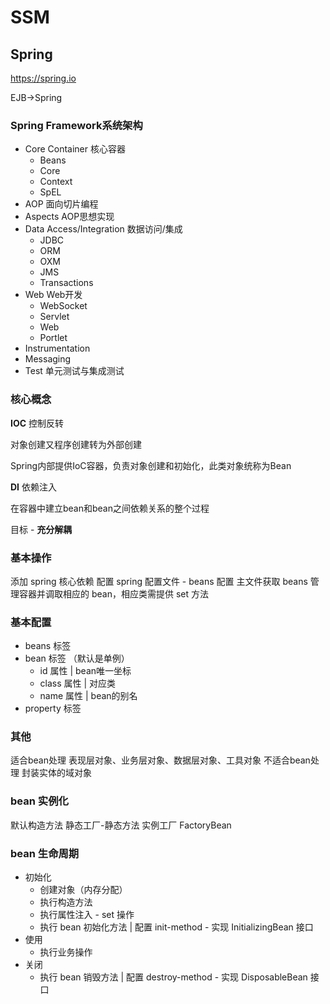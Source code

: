 # SSM

## Spring

https://spring.io

EJB->Spring

### Spring Framework系统架构

- Core Container 核心容器
  - Beans
  - Core
  - Context
  - SpEL
- AOP 面向切片编程
- Aspects AOP思想实现
- Data Access/Integration 数据访问/集成
  - JDBC
  - ORM
  - OXM
  - JMS
  - Transactions
- Web Web开发
  - WebSocket
  - Servlet
  - Web
  - Portlet
- Instrumentation
- Messaging
- Test 单元测试与集成测试

### 核心概念

**IOC** 控制反转

对象创建又程序创建转为外部创建

Spring内部提供IoC容器，负责对象创建和初始化，此类对象统称为Bean

**DI** 依赖注入

在容器中建立bean和bean之间依赖关系的整个过程

目标 - **充分解耦**

### 基本操作

添加 spring 核心依赖
配置 spring 配置文件 - beans 配置
主文件获取 beans 管理容器并调取相应的 bean，相应类需提供 set 方法

### 基本配置

* beans 标签
* bean 标签 （默认是单例）
  * id 属性 | bean唯一坐标
  * class 属性 | 对应类
  * name 属性 | bean的别名
* property 标签

### 其他

适合bean处理    表现层对象、业务层对象、数据层对象、工具对象
不适合bean处理    封装实体的域对象

### bean 实例化

默认构造方法
静态工厂-静态方法
实例工厂
FactoryBean

### bean 生命周期

* 初始化
  * 创建对象（内存分配）
  * 执行构造方法
  * 执行属性注入 - set 操作
  * 执行 bean 初始化方法 | 配置 init-method - 实现 InitializingBean 接口
* 使用
  * 执行业务操作
* 关闭
  * 执行 bean 销毁方法 | 配置 destroy-method - 实现 DisposableBean 接口
